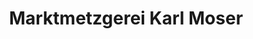 ---
title: "Marktmetzgerei Karl Moser"
url: /wallern-an-der-trattnach/marktmetzgerei-karl-moser/
shop: Metzgerei
---